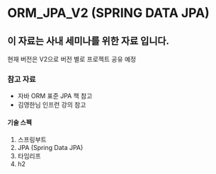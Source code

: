 # ORM_JPA_V2 (SPRING DATA JPA)

## 이 자료는 사내 세미나를 위한 자료 입니다.
현재 버전은 V2으로 버전 별로 프로젝트 공유 예정

### 참고 자료 
- 자바 ORM 표준 JPA 책 참고
- 김영한님 인프런 강의 참고

#### 기술 스펙
1. 스프링부트
2. JPA (Spring Data JPA)
3. 타임리프
4. h2
